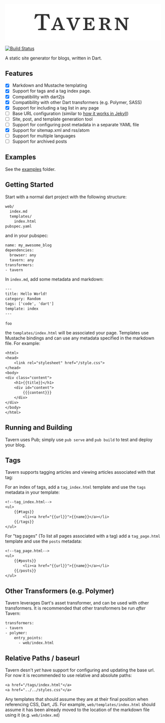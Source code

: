 
<p align="center">
    <img src="logo.png"></img>
</p>

[![Build Status](https://travis-ci.org/johnpryan/tavern.svg?branch=master)](https://travis-ci.org/johnpryan/tavern)

A static site generator for blogs, written in Dart.

## Features

- [x] Markdown and Mustache templating
- [x] Support for tags and a tag index page.
- [x] Compatibility with dart2js
- [x] Compatibility with other Dart transformers (e.g. Polymer, SASS)
- [x] Support for including a tag list in any page
- [ ] Base URL configuration (similar to [how it works in Jekyll][1])
- [ ] Site, post, and template generation tool
- [ ] Support for configuring post metadata in a separate YAML file
- [x] Support for sitemap.xml and rss/atom
- [ ] Support for multiple languages
- [ ] Support for archived posts

## Examples

See the [examples](/example) folder.

## Getting Started

Start with a normal dart project with the following structure:
 
    web/
      index.md
      templates/
        index.html
    pubspec.yaml

and in your pubspec:

    name: my_awesome_blog
    dependencies:
      browser: any
      tavern: any
    transformers:
    - tavern

In `index.md`, add some metadata and markdown:

    ---
    title: Hello World!
    category: Random
    tags: ['code', 'dart']
    template: index
    ---

    foo

the `templates/index.html` will be associated your page.  Templates use Mustache
bindings and can use any metadata specified in the markdown file.  For example:

```
<html>
<head>
    <link rel="stylesheet" href="/style.css">
</head>
<body>
<div class="content">
    <h1>{{title}}</h1>
    <div id="content">
        {{{content}}}
    </div>
</div>
</body>
</html>
```

## Running and Building

Tavern uses Pub; simply use `pub serve` and `pub build` to test and deploy your
blog.

## Tags

Tavern supports tagging articles and viewing articles associated with that tag:

For an index of tags, add a `tag_index.html` template and use the `tags`
metadata in your template:

    <!--tag_index.html-->
    <ul>
        {{#tags}}
            <li><a href="{{url}}">{{name}}</a></li>
        {{/tags}}
    </ul>

For "tag pages" (To list all pages associated with a tag) add a `tag_page.html`
template and use the `posts` metadata:

    <!--tag_page.html-->
    <ul>
        {{#posts}}
            <li><a href="{{url}}">{{name}}</a></li>
        {{/posts}}
    </ul>


## Other Transformers (e.g. Polymer)

Tavern leverages Dart's asset transformer, and can be used with other transformers.
It is recommended that other transformers be run *after* Tavern:

```
transformers:
- tavern
- polymer:
    entry_points:
      - web/index.html
```

## Relative Paths / baseurl
Tavern desn't *yet* have support for configuring and updating the base url.  For
now it is recommended to use relative and absolute paths: 

```
<a href="/tags/index.html"</a>
<a href="../../styles.css"</a>
```

Any templates that should assume they are at their final position when
referencing CSS, Dart, JS. For example, `web/templates/index.html` should assume
it has been already moved to the location of the markdown file using it (e.g.
`web/index.md`)



[1]: https://byparker.com/blog/2014/clearing-up-confusion-around-baseurl/
